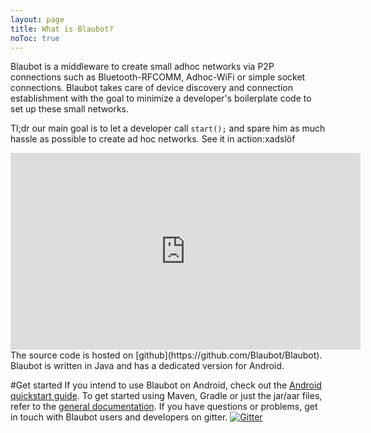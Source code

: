 ```yaml
---
layout: page
title: What is Blaubot?
noToc: true
---
```

Blaubot is a middleware to create small adhoc networks via P2P connections such as Bluetooth-RFCOMM, Adhoc-WiFi or simple socket connections. Blaubot takes care of device discovery and connection establishment with the goal to minimize a developer's boilerplate code to set up these small networks.

Tl;dr our main goal is to let a developer call `start();` and spare him as much hassle as possible to create ad hoc networks.
See it in action:xadslöf

<div class='embed-container'><iframe width="560" height="315" src="https://www.youtube.com/embed/1uBd0v09TOE" frameborder="0" allowfullscreen></iframe></div>
The source code is hosted on [github](https://github.com/Blaubot/Blaubot). Blaubot is written in Java and has a dedicated version for Android.

#Get started
If you intend to use Blaubot on Android, check out the [Android quickstart guide](/quickstart-android).
To get started using Maven, Gradle or just the jar/aar files, refer to the [general documentation](/documentation).
If you have questions or problems, get in touch with Blaubot users and developers on gitter. [![Gitter](https://badges.gitter.im/Blaubot/Blaubot.svg)](https://gitter.im/Blaubot/Blaubot?utm_source=badge&utm_medium=badge&utm_campaign=pr-badge)
